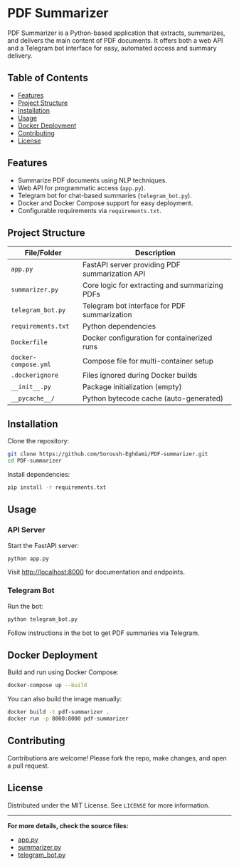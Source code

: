# PDF Summarizer

PDF Summarizer is a Python-based application that extracts, summarizes, and delivers the main content of PDF documents. It offers both a web API and a Telegram bot interface for easy, automated access and summary delivery.

## Table of Contents

- [Features](#features)
- [Project Structure](#project-structure)
- [Installation](#installation)
- [Usage](#usage)
- [Docker Deployment](#docker-deployment)
- [Contributing](#contributing)
- [License](#license)

## Features

- Summarize PDF documents using NLP techniques.
- Web API for programmatic access (`app.py`).
- Telegram bot for chat-based summaries (`telegram_bot.py`).
- Docker and Docker Compose support for easy deployment.
- Configurable requirements via `requirements.txt`.

## Project Structure

| File/Folder         | Description                                      |
|---------------------|--------------------------------------------------|
| `app.py`            | FastAPI server providing PDF summarization API   |
| `summarizer.py`     | Core logic for extracting and summarizing PDFs   |
| `telegram_bot.py`   | Telegram bot interface for PDF summarization     |
| `requirements.txt`  | Python dependencies                              |
| `Dockerfile`        | Docker configuration for containerized runs      |
| `docker-compose.yml`| Compose file for multi-container setup           |
| `.dockerignore`     | Files ignored during Docker builds               |
| `__init__.py`       | Package initialization (empty)                   |
| `__pycache__/`      | Python bytecode cache (auto-generated)           |

## Installation

Clone the repository:
```sh
git clone https://github.com/Soroush-Eghdami/PDF-summarizer.git
cd PDF-summarizer
```

Install dependencies:
```sh
pip install -r requirements.txt
```

## Usage

### API Server

Start the FastAPI server:
```sh
python app.py
```
Visit [http://localhost:8000](http://localhost:8000) for documentation and endpoints.

### Telegram Bot

Run the bot:
```sh
python telegram_bot.py
```
Follow instructions in the bot to get PDF summaries via Telegram.

## Docker Deployment

Build and run using Docker Compose:
```sh
docker-compose up --build
```

You can also build the image manually:
```sh
docker build -t pdf-summarizer .
docker run -p 8000:8000 pdf-summarizer
```

## Contributing

Contributions are welcome! Please fork the repo, make changes, and open a pull request.

## License

Distributed under the MIT License. See `LICENSE` for more information.

---

**For more details, check the source files:**
- [app.py](https://github.com/Soroush-Eghdami/PDF-summarizer/blob/main/app.py)
- [summarizer.py](https://github.com/Soroush-Eghdami/PDF-summarizer/blob/main/summarizer.py)
- [telegram_bot.py](https://github.com/Soroush-Eghdami/PDF-summarizer/blob/main/telegram_bot.py)
